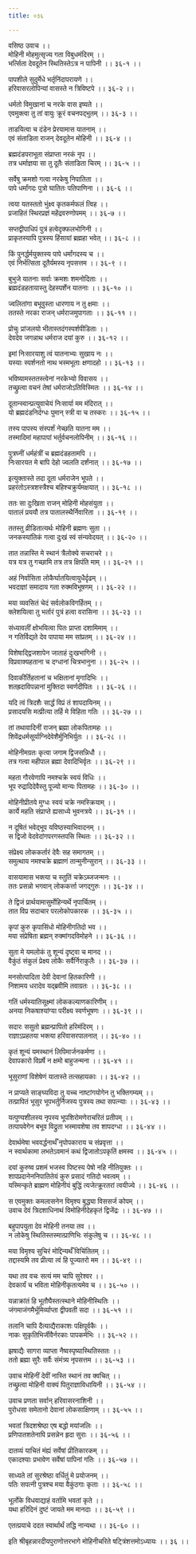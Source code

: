 ```yaml
---
title: ०३६

---
```

वसिष्ठ उवाच ।।  
मोहिनी मोहमुत्सृज्य गता विबुधमंदिरम् ।।  
भर्त्सिता देवदूतेन स्थितिस्तेऽत्र न पापिनी ।। ३६-१ ।।  
  
पापशीले सुदुर्मेधे भर्तृनिंदापरायणे ।।  
हरिवासरलोपिन्यां वासस्ते न त्रिविष्टपे ।। ३६-२ ।।  
  
धर्मतो विमुखानां च नरके वास इष्यते ।।  
एवमुक्त्वा तु तां वायुः क्रूरं वचनपद्भुतम् ।। ३६-३ ।।  
  
ताडयित्वा च दंडेन प्रेरयामास यातनाम् ।।  
एवं संताडिता राजन् देवदूतेन मोहिनी ।। ३६-४ ।।  
  
ब्रह्मदंडपराभूता संप्राप्ता नरकं नृप ।।  
तत्र धर्माज्ञया सा तु दूतैः संताडिता चिरम् ।। ३६-५ ।।  
  
सर्वेषु क्रमशो गत्वा नरकेषु निपातिता ।।  
पापे धर्मांगदः पुत्रो घातितः पतिपाणिना ।। ३६-६ ।।  
  
त्वया यतस्ततो भुंक्ष्व कृतकर्मफलं त्विह ।।  
प्रजाहितं स्थिरप्रज्ञं महेंद्रवरुणोपमम् ।। ३६-७ ।।  
  
सप्तद्वीपाधिपं पुत्रं हत्वेदृक्फलभोगिनी ।।  
प्राकृतस्यापि पुत्रस्य हिंसायां ब्रह्महा भवेत् ।। ३६-८ ।।  
  
किं पुनर्द्धर्मयुक्तस्य पापे धर्मांगदस्य च ।।  
एवं निर्भत्सिता दूतैर्यमस्य नृपसत्तम ।। ३६-९ ।।  
  
बुभुजे यातनाः सर्वाः क्रमशः शमनोदिताः ।।  
ब्रह्मदंडहतायास्तु देहस्पर्शेन यातनाः ।। ३६-१० ।।  
  
ज्वलितांगा बभूवुस्ता धारणाय न तु क्षमाः ।।  
ततस्ते नरका राजन् धर्मराजमुपागताः ।। ३६-११ ।।  
  
प्रोचुः प्रांजलयो भीतास्तदंगस्पर्शपीडिताः ।।  
देवदेव जगन्नाथ धर्मराज दयां कुरु ।। ३६-१२ ।।  
  
इमां निःसारयाशु त्वं यातनाभ्यः सुखाय नः ।।  
यस्याः स्पर्शनतो नाथ भस्मभूताः क्षणादहो ।। ३६-१३ ।।  
  
भविष्यामस्ततस्त्वेनां नरकेभ्यो विवासय ।।  
तच्छ्रुत्वा वचनं तेषां धर्मराजोऽतिविस्मितः ।। ३६-१४ ।।  
  
दूतान्स्वान्प्रत्युवाचेयं निःसार्या मम मंदिरात् ।।  
यो ब्रह्मदंडनिर्दग्धः पुमान् स्त्री वा च तस्करः ।। ३६-१५ ।।  
  
तस्य पापस्य संस्पर्शं नेच्छति यातना मम ।।  
तस्मादिमां महापापां भर्तुर्वचनलोपिनीम् ।। ३६-१६ ।।  
  
पुत्रघ्नीं धर्महंत्रीं च ब्रह्मदंडहतामपि ।।  
निःसारयत मे बापि देहो ज्वलति दर्शंनात् ।। ३६-१७ ।।  
  
इत्युक्तास्ते तदा दूता धर्मराजेन भूपते ।।  
प्रहरंतोऽस्त्रशस्त्रैश्च बहिश्चक्रुर्यमक्षयात् ।। ३६-१८ ।।  
  
ततः सा दुःखिता राजन् मोहिनी मोहसंयुता ।।  
पातालं प्रययौ तत्र पातालस्थैर्निवारिता ।। ३६-१९ ।।  
  
ततस्तु व्रीडितात्यर्थः मोहिनी ब्रह्मणः सुता ।।  
जनकस्यांतिकं गत्वा दुःखं स्वं संन्यवेदयत् ।। ३६-२० ।।  
  
तात तन्नास्ति मे स्थानं त्रैलोक्ये सचराचरे ।।  
यत्र यत्र तु गच्छामि तत्र तत्र क्षिपंति माम् ।। ३६-२१ ।।  
  
अहं निर्वासिता लोकैर्घातयित्वायुधैर्दृढम् ।।  
भवदाज्ञां समादाय गता रुक्मविभूषणम् ।। ३६-२२ ।।  
  
मया व्यवसितं चेदं सर्वलोकविगर्हितम् ।।  
क्लेशयित्वा तु भर्तारं पुत्रं हत्वा वरासिना ।। ३६-२३ ।।  
  
संध्यावलीं क्षोभयित्वा पितः प्राप्ता दशामिमाम् ।।  
न गतिर्विद्यते देव पापाया मम सांप्रतम् ।। ३६-२४ ।।  
  
विशेषाद्द्विजशापेन जाताहं दुःखभागिनी ।।  
विप्रवाक्यहताना च दग्धानां चित्रभानुना ।। ३६-२५ ।।  
  
दिवाकीर्तिहतानां च भक्षितानां मृगादिभिः ।।  
शतह्रदाविपन्नानां मुक्तिदा स्वर्णदीपितः ।। ३६-२६ ।।  
  
यदि त्वं त्रिदशैः सार्द्धं विप्रं तं शापदायिनम् ।।  
प्रसादयसि मत्प्रीत्या तर्हि मे विहिता गतिः ।। ३६-२७ ।।  
  
तां तथावादिनीं राजन् ब्रह्मा लोकपितामहः ।।  
शिवेंद्रधर्मसूर्याग्निदेवेशैर्मुनिभिर्युतः ।। ३६-२८ ।।  
  
मोहिनीमग्रतः कृत्वा जगाम द्विजसन्निधौ ।।  
तत्र गत्वा महीपाल ब्रह्मा देवादिभिर्वृतः ।। ३६-२९ ।।  
  
महता गौरवेणापि नमश्चक्रे स्वयं विधिः ।।  
भूप रुद्रादिदेवैस्तु पूज्यो मान्यः पितामहः ।। ३६-३० ।।  
  
मोहिनीप्रीतये मुग्धः स्वयं चक्रे नमस्क्रियाम् ।।  
कार्ये महति संप्राप्ते ह्यसाध्ये भुवनत्रये ।। ३६-३१ ।।  
  
न दूषितं भवेद्भूप यविष्ठस्याभिवादनम् ।।  
स द्विजो वेदवेदांगपरगस्तपसि स्थितः ।। ३६-३२ ।।  
  
संप्रेक्ष्य लोककर्तारं देवैः सह समागतम् ।।  
समुत्थाय नमश्चक्रे ब्रह्माणं तान्मुनीन्सुरान् ।। ३६-३३ ।।  
  
वासयामास भक्त्या च स्तुतिं चक्रेऽब्जजन्मनः ।।  
ततः प्रसन्नो भगवान् लोककर्त्ता जगद्गुरुः ।। ३६-३४ ।।  
  
ते द्विजं प्रार्थयामासुर्मोहिन्यर्थे नृपार्चितम् ।।  
तात विप्र सदाचार परलोकोपकारक ।। ३६-३५ ।।  
  
कृपां कुरु कृपासिंधो मोहिनीगतिदो भव ।।  
मया संप्रेषिता ब्रह्मन् रुक्मांगदविमोहने ।। ३६-३६ ।।  
  
सुता मे यमलोकं तु शून्यं दृष्ट्वा च मानद ।।  
वैकुंठं संकुलं प्रेक्ष्य लोकैः सर्वैर्निराकुलैः ।। ३६-३७ ।।  
  
मनसोत्पादिता देवी देवानां हितकारिणी ।।  
निशामय धरादेव यद्ब्रवीमि तवाग्रतः ।। ३६-३८ ।।  
  
गतिं धर्मस्यातिसूक्ष्मां लोककल्याणकारिणीम् ।।  
अनया निकषाश्यांग्या परीक्ष्य स्वर्णभूषणः ।। ३६-३९ ।।  
  
सदारः ससुतो ब्रह्मन्प्रापितो हरिमंदिरम् ।।  
राज्ञाऽप्रहतया भक्त्या हरिवासरपालनात् ।। ३६-४० ।।  
  
कृतं शून्यं यमस्थानं लिपिमार्जनकर्मणा ।।  
देवापकारो विप्रर्षे न क्षमो बाहुजन्मना ।। ३६-४१ ।।  
  
भूसुराणां विशेषेणं यातास्ते तत्सहायकाः ।। ३६-४२ ।।  
  
न प्राप्यते साङ्घ्यविदा तु यच्च नाष्टांगयोगेन तु भक्तिगम्यम् ।।  
तत्प्रापितं भूसुर भूपभर्तुर्निजस्य पुत्रस्य तथा सपत्न्याः ।। ३६-४३ ।।  
  
यत्पुण्यशीलस्य नृपस्य भूपशिरोमणेराचरितं प्रतीपम् ।।  
तत्पापवेगेन बभूव विद्रुता भस्मावशेषा तव शापदग्धा ।। ३६-४४ ।।  
  
देवार्थमेषा भववर्द्धनार्थँ नृपोपकाराय च संप्रवृत्ता ।।  
न स्वार्थकामा लभतेऽवमानं कथं द्विजातोऽपकृतिं क्षमस्व ।। ३६-४५ ।।  
  
दयां कुरुष्व प्रशमं भजस्व पिष्टस्य पेषो नहि नीतियुक्तः ।।  
शापप्रदानेननिपातितेयं कुरु प्रसादं गतिदो भवत्वम् ।।  
यस्मिन्कृते ब्राह्मण मोहिनीयं बुद्धिं त्यजेत्क्रूरतरां त्वयीज्ये ।। ३६-४६ ।।  
  
स एवमुक्तः कमलासनेन विमृश्य बुद्ध्या विससर्ज कोपम् ।।  
उवाच देवं त्रिदशाधिनाथं विमोहिनीदेहकृतं द्विजेंद्रः ।। ३६-४७ ।।  
  
बहुपापयुता देव मोहिनी तनया तव ।।  
न लोकेषु स्थितिस्तस्मात्प्राणिभिः संकुलेषु च ।। ३६-४८ ।।  
  
मया विमृश्य सुचिरं मोद्दिन्यर्थँ विचिंतितम् ।।  
तद्दास्यमि तव प्रीत्या त्वं हि पूज्यतरो मम ।। ३६-४९ ।।  
  
यथा तव वचः सत्यं मम चापि सुरेश्वर ।।  
देवकार्यं च भविता मोहिनीकृतत्यमेव च ।। ३६-५० ।।  
  
यन्नाक्रांतं हि भूतौघैस्तत्स्थाने मोहिनीस्थितिः ।।  
जंगमाजंगमैर्भूमिर्व्याप्ता द्वीपवती सदा ।। ३६-५१ ।।  
  
तलानि चापि दैत्याद्यैराकाशः पक्षिपूर्वकैः ।।  
नाकः सुकृतिभिर्जीवैर्नरकाः पापकर्मभिः ।। ३६-५२ ।।  
  
झषाद्यैः सागरा व्याप्ता नैष्वस्पृष्यास्थितिस्ततः ।।  
ततो ब्रह्मा सुरैः सर्वैः संमंत्र्य नृपसत्तम ।। ३६-५३ ।।  
  
उवाच मोहिनीं देवीं नास्ति स्थानं तव क्वचित् ।।  
तच्छ्रुत्वा मोहिनी वाक्यं पितुराज्ञाविधायिनी ।। ३६-५४ ।।  
  
उवाच प्रणता सर्वान् हरिवासरनाशिनी ।।  
पुरोधसा समेतानो देवानां लोकसाक्षिणाम् ।। ३६-५५ ।।  
  
भवतां त्रिदशश्रेष्ठा एष बद्धो मयांजलिः ।।  
प्रणिपातशतेनापि प्रसन्नेन हृदा सुराः ।। ३६-५६ ।।  
  
दातव्यं याचितं मंह्यं सर्वेषां प्रीतिकारकम् ।।  
एकादश्याः प्रभावेण सर्वेषां पापिनां गतिः ।। ३६-५७ ।।  
  
साध्यते तां सुरश्रेष्ठा वर्धितुं मे प्रयोजनम् ।।  
पतिः सपत्नी पुत्रश्च मया वैकुंठगाः कृताः ।। ३६-५८ ।।  
  
भूर्लोके विधवाद्याहं वर्तामि भवतां कृते ।।  
यथा हरिदिनं दुष्टं जायते मम मानदाः ।। ३६-५९ ।।  
  
एतत्प्रयाचे ददत स्वार्थार्थं तद्धि नान्यथा ।। ३६-६० ।।  
  
इति श्रीबृहन्नारदीयपुराणोत्तरभागे मोहिनीचरिते षट्त्रिंशत्तमोऽध्यायः ।। ३६ ।।